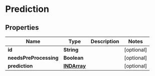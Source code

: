 
# Prediction

## Properties
Name | Type | Description | Notes
------------ | ------------- | ------------- | -------------
**id** | **String** |  |  [optional]
**needsPreProcessing** | **Boolean** |  |  [optional]
**prediction** | [**INDArray**](INDArray.md) |  |  [optional]



